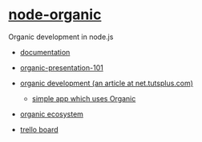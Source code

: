 [node-organic](http://node-organic.com)
============

Organic development in node.js

* [documentation](https://github.com/VarnaLab/node-organic/blob/master/docs)
* [organic-presentation-101](http://outbounder.github.io/organic-presentation-101/#/)
* [organic development (an article at net.tutsplus.com)](http://net.tutsplus.com/tutorials/javascript-ajax/organic-development/)
  * [simple app which uses Organic](https://github.com/tutsplus/organic-development)
* [organic ecosystem](http://wisdom.camplight.net/wisdom/51194d8ca672da1148000007/ecosystem)

* [trello board](https://trello.com/board/node-organic/50659ffd3a3664af033e2024)